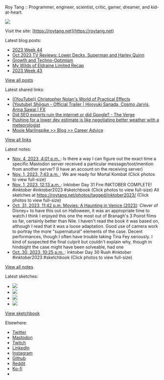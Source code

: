 Roy Tang :: Programmer, engineer, scientist, critic, gamer, dreamer, and kid-at-heart.

![](https://roytang.net/static/img/profile.jpg)

Visit the site: [https://roytang.net](https://roytang.net)

Latest blog posts:

- [2023 Week 44](https://roytang.net/2023/11/2023-week-44/)
- [Oct 2023 TV Reviews: Lower Decks, Superman and Harley Quinn](https://roytang.net/2023/11/oct2023-tv-lower-decks-superman-harley/)
- [Growth and Techno-Optimism](https://roytang.net/2023/10/growth/)
- [My Wilds of Eldraine Limited Recap](https://roytang.net/2023/10/mtgwoe-limited-recap/)
- [2023 Week 43](https://roytang.net/2023/10/2023-week-43/)

[View all posts](https://roytang.net/blog)

Latest shared links:

- [((YouTube)) Christopher Nolan&#x27;s World of Practical Effects](https://roytang.net/2023/11/b8415a243ae3f358b0a6e930db9023ef/)
- [(Youtube) Shōgun - Official Trailer | Hiroyuki Sanada, Cosmo Jarvis, Anna Sawai | FX](https://roytang.net/2023/11/f0576fcbe38850ab8cdbe3a598dfc7bb/)
- [Did SEO experts ruin the internet or did Google? - The Verge](https://roytang.net/2023/11/f95dda4e8b27f6d4374e930f07a632ab/)
- [Pushing for a lower dev estimate is like negotiating better weather with a meteorologist](https://roytang.net/2023/10/55bddacff0d7dd7ad732da1840712ed9/)
- [Moxie Marlinspike &gt;&gt; Blog &gt;&gt; Career Advice](https://roytang.net/2023/10/437f642305850099cb4c2fad4e239947/)

[View all links](https://roytang.net/links)

Latest notes:

- [Nov. 4, 2023, 4:01 p.m. ](https://roytang.net/2023/11/111351226290526313/): Is there a way I can figure out the exact time a specific Mastodon server received a particular message/toot/mention from another server? (I have an account on the receiving server)
- [Nov. 1, 2023, 7:43 a.m. ](https://roytang.net/2023/11/111332281464991970/): We are ready for Mortal Kombat (Click photos to view full-size)
- [Nov. 1, 2023, 12:13 a.m. ](https://roytang.net/2023/11/111330514005305058/): Inktober Day 31 Fire INKTOBER COMPLETE! #inktober #inktober2023 #sketchbook (Click photos to view full-size) All sketches at https://roytang.net/photos/tagged/inktober2023/ (Click photos to view full-size)
- [Oct. 31, 2023, 11:42 p.m. Movies: A Haunting in Venice (2023)](https://roytang.net/2023/10/a-haunting-in-venice-2023/): Clever of Disney+ to have this out on Halloween, it was an appropriate time to watch.I think I enjoyed this one the most out of Branagh&#x27;s 3 Poirot films so far, certainly better than Nile. I haven&#x27;t read the book it was based on, although I read that it was a loose adaptation. Good use of camera work to portray the more &quot;supernatural&quot; elements of the case. Decent performances, though I often have trouble taking Tina Fey seriously. I kind of suspected the final culprit but couldn&#x27;t explain why, though in hindsight the case might have been solveable, had one
- [Oct. 30, 2023, 10:25 p.m. ](https://roytang.net/2023/10/111324425081407655/): Inktober Day 30 Rush #inktober #inktober2023 #sketchbook (Click photos to view full-size)

[View all notes](https://roytang.net/notes)

Latest sketches:


- ![](https://roytang.net/media/cache/c3/52/c3524701d7d18fa2b6b280d4437c7ba1.jpg)
- ![](https://roytang.net/media/cache/b8/6e/b86e3f7c5db451a5bf40260cdf52e2c0.jpg)
- ![](https://roytang.net/media/cache/09/11/09119bc377da2a1bf7e9d18251a6b7a6.jpg)
- ![](https://roytang.net/media/cache/3c/7d/3c7d410c1cd355b7897272dd51e3b61a.jpg)

[View sketchbook](https://roytang.net/albums/sketchbook)


Elsewhere:

- [Twitter](https://twitter.com/roytang)
- [Mastodon](https://indieweb.social/@roytang)
- [Twitch](https://twitch.tv/twitchyroy)
- [LinkedIn](https://www.linkedin.com/in/roytang)
- [Instagram](https://instagram.com/roytang0400)
- [Github](https://github.com/roytang)
- [Reddit](https://reddit.com/u/hungryroy)
- [Ko-fi](https://ko-fi.com/roytang)
- [](mailto:hello@roytang.net)